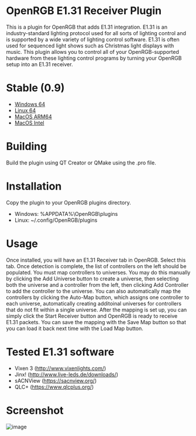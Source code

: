 # OpenRGB E1.31 Receiver Plugin

This is a plugin for OpenRGB that adds E1.31 integration.  E1.31 is an industry-standard lighting protocol used for all sorts of lighting control and is supported by a wide variety of lighting control software.  E1.31 is often used for sequenced light shows such as Christmas light displays with music.  This plugin allows you to control all of your OpenRGB-supported hardware from these lighting control programs by turning your OpenRGB setup into an E1.31 receiver.
# Stable (0.9)

* [Windows 64](https://gitlab.com/OpenRGBDevelopers/OpenRGBE131ReceiverPlugin/-/jobs/4632325324/artifacts/download)
* [Linux 64](https://gitlab.com/OpenRGBDevelopers/OpenRGBE131ReceiverPlugin/-/jobs/4632325321/artifacts/download)
* [MacOS ARM64](https://gitlab.com/OpenRGBDevelopers/OpenRGBE131ReceiverPlugin/-/jobs/4632325325/artifacts/download)
* [MacOS Intel](https://gitlab.com/OpenRGBDevelopers/OpenRGBE131ReceiverPlugin/-/jobs/4632421480/artifacts/download)

# Building

Build the plugin using QT Creator or QMake using the .pro file.

# Installation

Copy the plugin to your OpenRGB plugins directory.

* Windows: %APPDATA%\OpenRGB\plugins
* Linux: ~/.config/OpenRGB/plugins

# Usage

Once installed, you will have an E1.31 Receiver tab in OpenRGB.  Select this tab.  Once detection is complete, the list of controllers on the left should be populated.  You must map controllers to universes.  You may do this manually by clicking the Add Universe button to create a universe, then selecting both the universe and a controller from the left, then clicking Add Controller to add the controller to the universe.  You can also automatically map the controllers by clicking the Auto-Map button, which assigns one controller to each universe, automatically creating additoinal universes for controllers that do not fit within a single universe.  After the mapping is set up, you can simply click the Start Receiver button and OpenRGB is ready to receive E1.31 packets.  You can save the mapping with the Save Map button so that you can load it back next time with the Load Map button.

# Tested E1.31 software

* Vixen 3 (http://www.vixenlights.com/)
* Jinx! (http://www.live-leds.de/downloads/)
* sACNView (https://sacnview.org/)
* QLC+ (https://www.qlcplus.org/)

# Screenshot

![image](/uploads/e91269ac93bb69ce40955babf8e7af7e/image.png)
